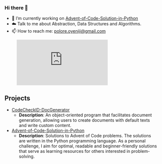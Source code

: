 ### Hi there 👋

- 🔭 I’m currently working on [Advent-of-Code-Solution-in-Python](https://github.com/poloreoyeniji/Advent-of-Code-Solution-in-Python)
- ☁️ Talk to me about Abstraction, Data Structures and Algorithms.
- 📫 How to reach me: polore.oyeniji@gmail.com

<figure>
    <embed src="https://wakatime.com/share/@oluwapoloreoyeniji/31c318e3-299a-4d24-a43c-0bca34142888.svg"></embed>
</figure>


## Projects
- [CodeCheckID-DocGenerator](https://github.com/poloreoyeniji/CodeCheckID-DocGenerator)
  - **Description**: An object-oriented program that facilitates document generation, allowing users to create documents with default texts and write custom content.
- [Advent-of-Code-Solution-in-Python](https://github.com/poloreoyeniji/Advent-of-Code-Solution-in-Python)
  - **Description**: Solutions to Advent of Code problems. The solutions are written in the Python programming language. As a personal challenge, I aim for optimal, readable and beginner-friendly solutions that serve as learning resources for others interested in problem-solving.    

